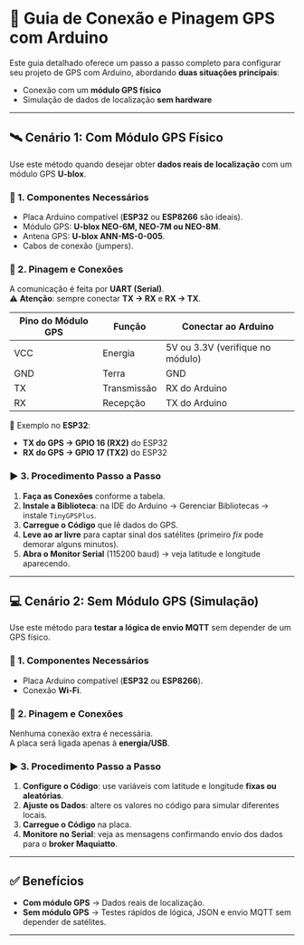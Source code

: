 # 📡 Guia de Conexão e Pinagem GPS com Arduino

Este guia detalhado oferece um passo a passo completo para configurar seu projeto de GPS com Arduino, abordando **duas situações principais**:  
- Conexão com um **módulo GPS físico**  
- Simulação de dados de localização **sem hardware**

---

## 🛰️ Cenário 1: Com Módulo GPS Físico

Use este método quando desejar obter **dados reais de localização** com um módulo GPS **U-blox**.

### 🔧 1. Componentes Necessários
- Placa Arduino compatível (**ESP32** ou **ESP8266** são ideais).  
- Módulo GPS: **U-blox NEO-6M, NEO-7M ou NEO-8M**.  
- Antena GPS: **U-blox ANN-MS-0-005**.  
- Cabos de conexão (jumpers).  

### 🔌 2. Pinagem e Conexões
A comunicação é feita por **UART (Serial)**.  
⚠️ **Atenção**: sempre conectar **TX → RX** e **RX → TX**.

| Pino do Módulo GPS | Função        | Conectar ao Arduino   |
|--------------------|---------------|-----------------------|
| VCC                | Energia       | 5V ou 3.3V (verifique no módulo) |
| GND                | Terra         | GND                   |
| TX                 | Transmissão   | RX do Arduino         |
| RX                 | Recepção      | TX do Arduino         |

📌 Exemplo no **ESP32**:
- **TX do GPS → GPIO 16 (RX2)** do ESP32  
- **RX do GPS → GPIO 17 (TX2)** do ESP32  

### ▶️ 3. Procedimento Passo a Passo
1. **Faça as Conexões** conforme a tabela.  
2. **Instale a Biblioteca**: na IDE do Arduino → Gerenciar Bibliotecas → instale `TinyGPSPlus`.  
3. **Carregue o Código** que lê dados do GPS.  
4. **Leve ao ar livre** para captar sinal dos satélites (primeiro *fix* pode demorar alguns minutos).  
5. **Abra o Monitor Serial** (115200 baud) → veja latitude e longitude aparecendo.  

---

## 💻 Cenário 2: Sem Módulo GPS (Simulação)

Use este método para **testar a lógica de envio MQTT** sem depender de um GPS físico.

### 🔧 1. Componentes Necessários
- Placa Arduino compatível (**ESP32** ou **ESP8266**).  
- Conexão **Wi-Fi**.  

### 🔌 2. Pinagem e Conexões
Nenhuma conexão extra é necessária.  
A placa será ligada apenas à **energia/USB**.  

### ▶️ 3. Procedimento Passo a Passo
1. **Configure o Código**: use variáveis com latitude e longitude **fixas ou aleatórias**.  
2. **Ajuste os Dados**: altere os valores no código para simular diferentes locais.  
3. **Carregue o Código** na placa.  
4. **Monitore no Serial**: veja as mensagens confirmando envio dos dados para o **broker Maquiatto**.  

---

## ✅ Benefícios
- **Com módulo GPS** → Dados reais de localização.  
- **Sem módulo GPS** → Testes rápidos de lógica, JSON e envio MQTT sem depender de satélites.  

---

